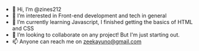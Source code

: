 - 👋 Hi, I’m @zines212
- 👀 I’m interested in Front-end development and tech in general
- 🌱 I’m currently learning Javascript, I finished getting the basics of HTML and CSS
- 💞️ I’m looking to collaborate on any project! But I'm just starting out.
- 📫 Anyone can reach me on zeekayuno@gmail.com

<!---
zines212/zines212 is a ✨ special ✨ repository because its `README.md` (this file) appears on your GitHub profile.
You can click the Preview link to take a look at your changes.
--->
